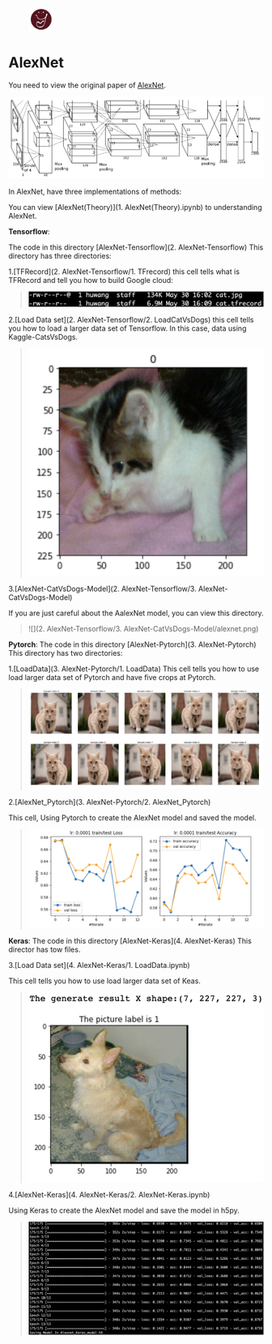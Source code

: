 <figure class="third">
    <img src="../../../picture/heyra.png" width="50" heigth="50"/>
</figure>

# AlexNet

You need to view the original paper of [AlexNet](https://papers.nips.cc/paper/4824-imagenet-classification-with-deep-convolutional-neural-networks.pdf).

![](../../../picture/180.png)

In AlexNet, have three implementations of methods:

You can view [AlexNet(Theory)](1. AlexNet(Theory).ipynb)  to understanding AlexNet.

**Tensorflow**:

The code in this directory  [AlexNet-Tensorflow](2. AlexNet-Tensorflow)
This directory has three directories:

1.[TFRecord](2. AlexNet-Tensorflow/1. TFrecord)
this cell tells what is TFRecord and tell you how to build Google cloud:

> ![](../../../picture/197.png)

2.[Load Data set](2. AlexNet-Tensorflow/2. LoadCatVsDogs)
this cell tells you how to load a larger data set of Tensorflow.
In this case, data using Kaggle-CatsVsDogs.

> ![](fils/01.png)

3.[AlexNet-CatVsDogs-Model](2. AlexNet-Tensorflow/3. AlexNet-CatVsDogs-Model)

If you are just careful about the AalexNet model, you can view this directory.

> ![](2. AlexNet-Tensorflow/3. AlexNet-CatVsDogs-Model/alexnet.png)



**Pytorch**:
The code in this directory [AlexNet-Pytorch](3. AlexNet-Pytorch)
This directory has two directories:

1.[LoadData](3. AlexNet-Pytorch/1. LoadData)
This cell tells you how to use load larger data set of Pytorch and have five crops at Pytorch.

> ![](fils/02.png)
>
> 

2.[AlexNet_Pytorch](3. AlexNet-Pytorch/2. AlexNet_Pytorch)

This cell, Using Pytorch to create the AlexNet model and saved the model.

> ![](fils/03.png)



**Keras**:
The code in this directory [AlexNet-Keras](4. AlexNet-Keras)
This director has tow files.

3.[Load Data set](4. AlexNet-Keras/1. LoadData.ipynb)

This cell tells you how to use load larger data set of Keas.

> ![](fils/04.png)

4.[AlexNet-Keras](4. AlexNet-Keras/2. AlexNet-Keras.ipynb)

Using Keras to create the AlexNet model and save the model in h5py.

> ![](../../../picture/209.png)